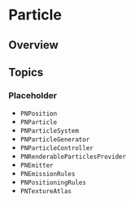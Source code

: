 # Particle

<!--summary-->

## Overview

<!--overview-->

## Topics

### Placeholder
- ``PNPosition``
- ``PNParticle``
- ``PNParticleSystem``
- ``PNParticleGenerator``
- ``PNParticleController``
- ``PNRenderableParticlesProvider``
- ``PNEmitter``
- ``PNEmissionRules``
- ``PNPositioningRules``
- ``PNTextureAtlas``
